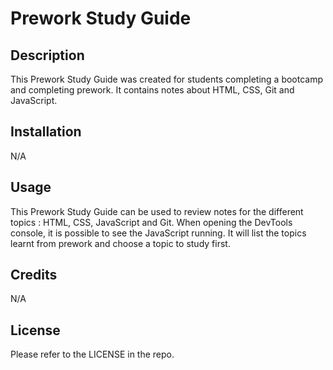 # Prework Study Guide

## Description

This Prework Study Guide was created for students completing a bootcamp and completing prework. It contains notes about HTML, CSS, Git and JavaScript.


## Installation

N/A

## Usage

This Prework Study Guide can be used to review notes for the different topics : HTML, CSS, JavaScript and Git. When opening the DevTools console, it is possible to see the JavaScript running. It will list the topics learnt from prework and choose a topic to study first. 


## Credits

N/A

## License

Please refer to the LICENSE in the repo.